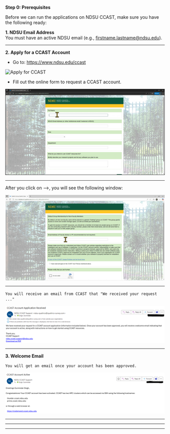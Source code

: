 **Step 0: Prerequisites**

Before we can run the applications on NDSU CCAST, make sure you have the following ready:

**1. NDSU Email Address**  
   You must have an active NDSU email (e.g., firstname.lastname@ndsu.edu).
* * *
**2. Apply for a CCAST Account**
   * Go to: <a href="https://www.ndsu.edu/ccast" target="_blank">https://www.ndsu.edu/ccast</a>

   ![Apply for CCAST](assets/1-Apply%20for%20CCAST.gif)

   * Fill out the online form to request a CCAST account.

   ![Online Form](assets/2-Online%20form.gif)


   ---
   After you click on -->, you will see the following window:

   ![Online Form 2](assets/2-online-form-2.gif)

   * * *

   `You will receive an email from CCAST that "We received your request ..."`

     
   ![Confirmation Email](assets/3-Confirmation-email.png)

* * *

**3. Welcome Email**

    You will get an email once your account has been approved.
    
   ![Welcome Email](assets/4-Welcome-email.png)


* * * 
* * *
* * * 

